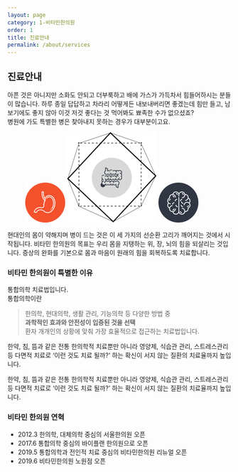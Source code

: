 ```yaml
---
layout: page
category: 1-비타민한의원
order: 1
title: 진료안내
permalink: /about/services
---
```


<h2>진료안내</h2>

<div class="content-intro">
  <p>
    아픈 것은 아니지만 소화도 안되고 더부룩하고 배에 가스가 가득차서 힘들어하시는 분들이 많습니다. 하루 종일 답답하고 차라리 어떻게든 내보내버리면 좋겠는데 힘만 들고, 남보기에도 좋지 않아 이것 저것 좋다는 것 먹어봐도 뾰족한 수가 없으셨죠?<br>
    병원에 가도 특별한 병은 찾아내지 못하는 경우가 대부분이고요.
  </p>
  <figure>
    <img src="/assets/img-quotestuff1.svg" alt-="">
    <img src="/assets/img-quotestuff2.svg" alt-="">
    <img src="/assets/img-quotestuff3.svg" alt-="">
  </figure>
  <p>
    현대인의 몸이 약해지며 병이 드는 것은 이 세 가지의 선순환 고리가 깨어지는 것에서 시작됩니다. 비타민 한의원의 목표는 우리 몸을 지탱하는 위, 장, 뇌의 힘을 되살리는 것입니다. 증상의 완화를 기본으로 몸과 마음이 원래의 힘을 회복하도록 치료합니다.
  </p>
</div>

<!--
<figure>
  <img src="https://via.placeholder.com/1920x1080?text=Video Embed" alt="">
</figure>
-->

<div class="content-sculptpost">
  <h3>비타민 한의원이 특별한 이유</h3>
  <p>
    통합의학 치료법입니다.<br>
    통합의학이란
  </p>
  <blockquote>
    한의학, 현대의학, 생활 관리, 기능의학 등 다양한 방법 중<br>
    <strong>과학적인 효과와 안전성이 입증된 것을 선택</strong><br>
    환자 개개인의 상황에 맞춰 가장 효율적으로 접근하는 치료법입니다.
  </blockquote>
  <p>
    한약, 침, 뜸과 같은 전통 한의학적 치료뿐만 아니라 영양제, 식습관 관리, 스트레스관리 등 다면적 치료로 ‘이런 것도 치료 될까?’ 하는 확신이 서지 않는 질환의 치료율까지 높입니다. 
  </p>
  <p>
    한약, 침, 뜸과 같은 전통 한의학적 치료뿐만 아니라 영양제, 식습관 관리, 스트레스관리 등 다면적 치료로 ‘이런 것도 치료 될까?’ 하는 확신이 서지 않는 질환의 치료율까지 높입니다. 
  </p>
</div>

<div class="content-history">
  <h3>비타민 한의원 연혁</h3>
  <ul>
  <li><time>2012.3</time> 한의학, 대체의학 중심의 서울한의원 오픈</li>
  <li><time>2017.6</time> 통합의학 중심의 바이플랜 한의원으로 오픈</li>
  <li><time>2019.5</time> 통합의학과 전인적 치료 중심의 비타민한의원 리뉴얼 오픈</li>
  <li><time>2019.6</time> 비타민한의원 노원점 오픈</li>
  </ul>
</div>
